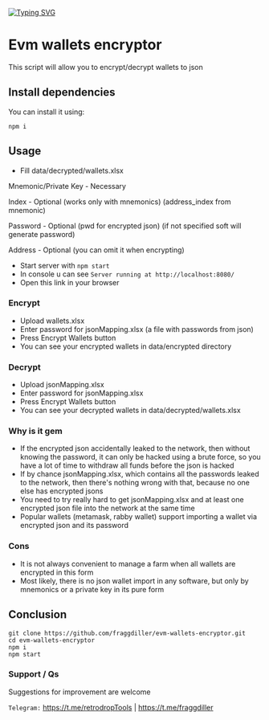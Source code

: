 [![Typing SVG](https://readme-typing-svg.demolab.com?font=Raleway&weight=500&size=50&duration=3000&pause=1000&color=20F700&center=true&vCenter=true&width=640&height=90&lines=EVM+Wallets+Encryptor)](https://git.io/typing-svg)

# Evm wallets encryptor

This script will allow you to encrypt/decrypt wallets to json

## Install dependencies

You can install it using:
```
npm i
```

## Usage

- Fill data/decrypted/wallets.xlsx

Mnemonic/Private Key - Necessary

Index - Optional (works only with mnemonics) (address_index from mnemonic)

Password - Optional (pwd for encrypted json) (if not specified soft will generate password)

Address - Optional (you can omit it when encrypting)

- Start server with `npm start`
- In console u can see `Server running at http://localhost:8080/`
- Open this link in your browser

### Encrypt
- Upload wallets.xlsx
- Enter password for jsonMapping.xlsx (a file with passwords from json)
- Press Encrypt Wallets button
- You can see your encrypted wallets in data/encrypted directory

### Decrypt
- Upload jsonMapping.xlsx
- Enter password for jsonMapping.xlsx
- Press Encrypt Wallets button
- You can see your decrypted wallets in data/decrypted/wallets.xlsx


### Why is it gem
- If the encrypted json accidentally leaked to the network, then without knowing the password, 
it can only be hacked using a brute force, so you have a lot of time to withdraw all funds before 
the json is hacked
- If by chance jsonMapping.xlsx, which contains all the passwords leaked to the network, 
then there's nothing wrong with that, because no one else has encrypted jsons
- You need to try really hard to get jsonMapping.xlsx and at least one encrypted json file
into the network at the same time
- Popular wallets (metamask, rabby wallet) support importing a wallet via encrypted
json and its password

### Cons
- It is not always convenient to manage a farm when all wallets are encrypted in this form
- Most likely, there is no json wallet import in any software, but only by mnemonics or a
private key in its pure form

## Conclusion
```
git clone https://github.com/fraggdiller/evm-wallets-encryptor.git
cd evm-wallets-encryptor
npm i
npm start
```

### Support / Qs

Suggestions for improvement are welcome

`Telegram:` https://t.me/retrodropTools | https://t.me/fraggdiller